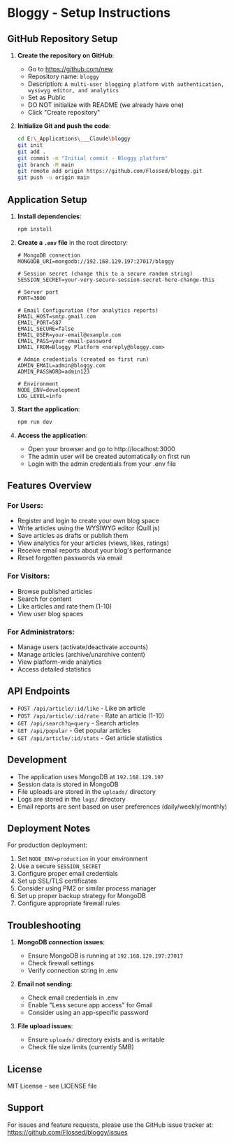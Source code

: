 # Bloggy - Setup Instructions

## GitHub Repository Setup

1. **Create the repository on GitHub**:
   - Go to https://github.com/new
   - Repository name: `bloggy`
   - Description: `A multi-user blogging platform with authentication, wysiwyg editor, and analytics`
   - Set as Public
   - DO NOT initialize with README (we already have one)
   - Click "Create repository"

2. **Initialize Git and push the code**:
   ```bash
   cd E:\_Applications\___Claude\bloggy
   git init
   git add .
   git commit -m "Initial commit - Bloggy platform"
   git branch -M main
   git remote add origin https://github.com/Flossed/bloggy.git
   git push -u origin main
   ```

## Application Setup

1. **Install dependencies**:
   ```bash
   npm install
   ```

2. **Create a `.env` file** in the root directory:
   ```env
   # MongoDB connection
   MONGODB_URI=mongodb://192.168.129.197:27017/bloggy
   
   # Session secret (change this to a secure random string)
   SESSION_SECRET=your-very-secure-session-secret-here-change-this
   
   # Server port
   PORT=3000
   
   # Email Configuration (for analytics reports)
   EMAIL_HOST=smtp.gmail.com
   EMAIL_PORT=587
   EMAIL_SECURE=false
   EMAIL_USER=your-email@example.com
   EMAIL_PASS=your-email-password
   EMAIL_FROM=Bloggy Platform <noreply@bloggy.com>
   
   # Admin credentials (created on first run)
   ADMIN_EMAIL=admin@bloggy.com
   ADMIN_PASSWORD=admin123
   
   # Environment
   NODE_ENV=development
   LOG_LEVEL=info
   ```

3. **Start the application**:
   ```bash
   npm run dev
   ```

4. **Access the application**:
   - Open your browser and go to http://localhost:3000
   - The admin user will be created automatically on first run
   - Login with the admin credentials from your .env file

## Features Overview

### For Users:
- Register and login to create your own blog space
- Write articles using the WYSIWYG editor (Quill.js)
- Save articles as drafts or publish them
- View analytics for your articles (views, likes, ratings)
- Receive email reports about your blog's performance
- Reset forgotten passwords via email

### For Visitors:
- Browse published articles
- Search for content
- Like articles and rate them (1-10)
- View user blog spaces

### For Administrators:
- Manage users (activate/deactivate accounts)
- Manage articles (archive/unarchive content)
- View platform-wide analytics
- Access detailed statistics

## API Endpoints

- `POST /api/article/:id/like` - Like an article
- `POST /api/article/:id/rate` - Rate an article (1-10)
- `GET /api/search?q=query` - Search articles
- `GET /api/popular` - Get popular articles
- `GET /api/article/:id/stats` - Get article statistics

## Development

- The application uses MongoDB at `192.168.129.197`
- Session data is stored in MongoDB
- File uploads are stored in the `uploads/` directory
- Logs are stored in the `logs/` directory
- Email reports are sent based on user preferences (daily/weekly/monthly)

## Deployment Notes

For production deployment:
1. Set `NODE_ENV=production` in your environment
2. Use a secure `SESSION_SECRET`
3. Configure proper email credentials
4. Set up SSL/TLS certificates
5. Consider using PM2 or similar process manager
6. Set up proper backup strategy for MongoDB
7. Configure appropriate firewall rules

## Troubleshooting

1. **MongoDB connection issues**:
   - Ensure MongoDB is running at `192.168.129.197:27017`
   - Check firewall settings
   - Verify connection string in .env

2. **Email not sending**:
   - Check email credentials in .env
   - Enable "Less secure app access" for Gmail
   - Consider using an app-specific password

3. **File upload issues**:
   - Ensure `uploads/` directory exists and is writable
   - Check file size limits (currently 5MB)

## License

MIT License - see LICENSE file

## Support

For issues and feature requests, please use the GitHub issue tracker at:
https://github.com/Flossed/bloggy/issues
